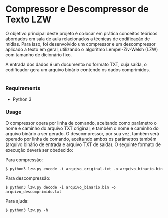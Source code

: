 # Compressor e Descompressor de Texto LZW

O objetivo principal deste projeto é colocar em prática conceitos teóricos abordados em sala de aula relacionados a técnicas de codificação de mídias. Para isso, foi desenvolvido um compressor e um descompressor aplicado a texto em geral, utilizando o algoritmo Lempel-Ziv-Welsh (LZW) com tamanho de dicionário fixo.

A entrada dos dados é um documento no formato TXT, cuja saída, o
codificador gera um arquivo binário contendo os dados comprimidos.
#

### Requirements
* Python 3

### Usage

O compressor opera por linha de comando, aceitando como parâmetro o nome e caminho do arquivo TXT original, e também o nome e caminho do arquivo binário a ser gerado. O descompressor,
por sua vez, também será operado por linha de comando, aceitando ambos os parâmetros também
(arquivo binário de entrada e arquivo TXT de saída). O seguinte formato de execução deverá ser obedecido:

Para compressão:

```
$ python3 lzw.py encode -i arquivo_original.txt -o arquivo_binario.bin

```
Para descompressão:
```
$ python3 lzw.py decode -i arquivo_binario.bin -o arquivo_descomprimido.txt

```
Para ajuda:
```
$ python3 lzw.py -h

```
